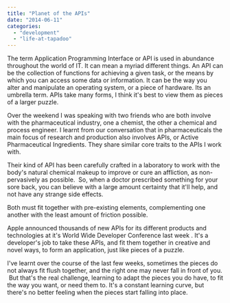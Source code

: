 ```yaml
---
title: "Planet of the APIs"
date: "2014-06-11"
categories: 
  - "development"
  - "life-at-tapadoo"
---
```


The term Application Programming Interface or API is used in abundance throughout the world of IT. It can mean a myriad different things. An API can be the collection of functions for achieving a given task, or the means by which you can access some data or information. It can be the way you alter and manipulate an operating system, or a piece of hardware. Its an umbrella term. APIs take many forms, I think it's best to view them as pieces of a larger puzzle.

Over the weekend I was speaking with two friends who are both involve with the pharmaceutical industry, one a chemist, the other a chemical and process engineer. I learnt from our conversation that in pharmaceuticals the main focus of research and production also involves APIs, or Active Pharmaceutical Ingredients. They share similar core traits to the APIs I work with.

Their kind of API has been carefully crafted in a laboratory to work with the body's natural chemical makeup to improve or cure an affliction, as non-pervasively as possible.  So, when a doctor prescribed something for your sore back, you can believe with a large amount certainty that it'll help, and not have any strange side effects.

Both must fit together with pre-existing elements, complementing one another with the least amount of friction possible.

Apple announced thousands of new APIs for its different products and technologies at it's World Wide Developer Conference last week . It's a developer's job to take these APIs, and fit them together in creative and novel ways, to form an application, just like pieces of a puzzle.

I've learnt over the course of the last few weeks, sometimes the pieces do not always fit flush together, and the right one may never fall in front of you.  But that's the real challenge, learning to adapt the pieces you do have, to fit the way you want, or need them to. It's a constant learning curve, but there's no better feeling when the pieces start falling into place.
